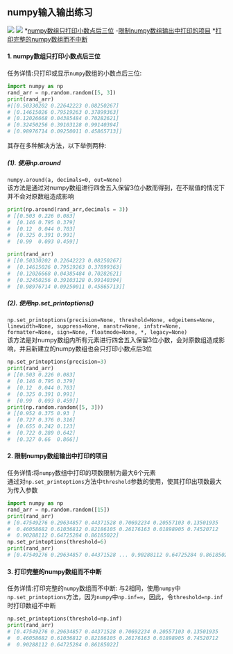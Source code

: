 numpy输入输出练习
-----
![](https://img.shields.io/badge/python-3.8-blue) ![](https://img.shields.io/badge/numpy-1.18.5-pink)
*[numpy数组只打印小数点后三位](#numpy数组只打印小数点后三位)
-[限制numpy数组输出中打印的项目](#限制numpy数组输出中打印的项目)
*[打印完整的numpy数组而不中断](#打印完整的numpy数组而不中断)
#### 1. numpy数组只打印小数点后三位
任务详情:只打印或显示`numpy`数组的小数点后三位:
``` python
import numpy as np
rand_arr = np.random.random([5, 3])
print(rand_arr)
#[[0.50330202 0.22642223 0.08250267]
# [0.14615026 0.79519263 0.37899363]
# [0.12026668 0.04385484 0.70282621]
# [0.32450256 0.39103128 0.99140394]
# [0.98976714 0.09250011 0.45865713]]
```
其存在多种解决方法，以下举例两种:<br>
##### (1). 使用np.around
`numpy.around(a, decimals=0, out=None)`
<br>该方法是通过对numpy数组进行四舍五入保留3位小数而得到，在不赋值的情况下并不会对原数组造成影响
``` python
print(np.around(rand_arr,decimals = 3))
# [[0.503 0.226 0.083]
#  [0.146 0.795 0.379]
#  [0.12  0.044 0.703]
#  [0.325 0.391 0.991]
#  [0.99  0.093 0.459]]

print(rand_arr)
# [[0.50330202 0.22642223 0.08250267]
#  [0.14615026 0.79519263 0.37899363]
#  [0.12026668 0.04385484 0.70282621]
#  [0.32450256 0.39103128 0.99140394]
#  [0.98976714 0.09250011 0.45865713]]
```
##### (2). 使用np.set_printoptions()
`np.set_printoptions(precision=None, threshold=None, edgeitems=None, linewidth=None, suppress=None, nanstr=None, infstr=None, formatter=None, sign=None, floatmode=None, *, legacy=None)`
<br>该方法是对numpy数组内所有元素进行四舍五入保留3位小数，会对原数组造成影响，并且新建立的numpy数组也会只打印小数点后3位
``` python
np.set_printoptions(precision=3)
print(rand_arr)
# [[0.503 0.226 0.083]
#  [0.146 0.795 0.379]
#  [0.12  0.044 0.703]
#  [0.325 0.391 0.991]
#  [0.99  0.093 0.459]]
print(np.random.random([5, 3]))
# [[0.952 0.375 0.93 ]
#  [0.727 0.376 0.316]
#  [0.655 0.242 0.123]
#  [0.722 0.289 0.642]
#  [0.327 0.66  0.866]]
```
#### 2. 限制numpy数组输出中打印的项目
任务详情:将`numpy`数组中打印的项数限制为最大6个元素<br>
通过对`np.set_printoptions`方法中`threshold`参数的使用，使其打印出项数最大为传入参数
``` python
import numpy as np
rand_arr = np.random.random([15])
print(rand_arr)
# [0.47549276 0.29634857 0.44371528 0.70692234 0.20557103 0.13501935
#  0.46058682 0.61036812 0.82186105 0.26176163 0.01898905 0.74520712
#  0.90288112 0.64725284 0.86185022]
np.set_printoptions(threshold=6)
print(rand_arr)
# [0.47549276 0.29634857 0.44371528 ... 0.90288112 0.64725284 0.86185022]
```
#### 3. 打印完整的numpy数组而不中断
任务详情:打印完整的`numpy`数组而不中断:
与2相同，使用`numpy`中`np.set_printoptions`方法，因为`numpy`中`np.inf=∞`，因此，令`threshold=np.inf`时打印数组不中断
``` python
np.set_printoptions(threshold=np.inf)
print(rand_arr)
# [0.47549276 0.29634857 0.44371528 0.70692234 0.20557103 0.13501935
#  0.46058682 0.61036812 0.82186105 0.26176163 0.01898905 0.74520712
#  0.90288112 0.64725284 0.86185022]
```
